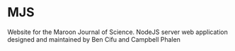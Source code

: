 # MJS
Website for the Maroon Journal of Science. NodeJS server web application designed and maintained by Ben Cifu and Campbell Phalen
